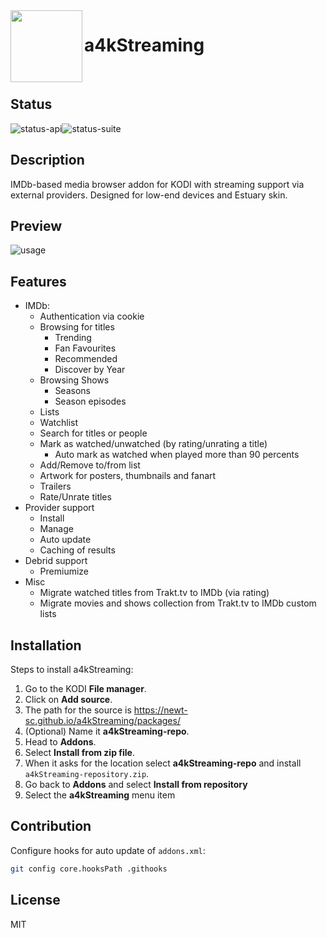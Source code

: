 <img align="left" width="115px" height="115px" src="icon.png">

# a4kStreaming

<br/>

## Status
![status-api](https://github.com/newt-sc/a4kStreaming/workflows/API/badge.svg)![status-suite](https://github.com/newt-sc/a4kStreaming/workflows/Suite/badge.svg)

## Description

IMDb-based media browser addon for KODI with streaming support via external providers.
Designed for low-end devices and Estuary skin.

## Preview
![usage](https://media.giphy.com/media/IdUqHVT9dxgZ5YEObr/source.gif)

## Features
  * IMDb:
    * Authentication via cookie
    * Browsing for titles
      * Trending
      * Fan Favourites
      * Recommended
      * Discover by Year
    * Browsing Shows
      * Seasons
      * Season episodes
    * Lists
    * Watchlist
    * Search for titles or people
    * Mark as watched/unwatched (by rating/unrating a title)
      * Auto mark as watched when played more than 90 percents
    * Add/Remove to/from list
    * Artwork for posters, thumbnails and fanart
    * Trailers
    * Rate/Unrate titles
  * Provider support
    * Install
    * Manage
    * Auto update
    * Caching of results
  * Debrid support
    * Premiumize
  * Misc
    * Migrate watched titles from Trakt.tv to IMDb (via rating)
    * Migrate movies and shows collection from Trakt.tv to IMDb custom lists

## Installation

Steps to install a4kStreaming:
1. Go to the KODI **File manager**.
2. Click on **Add source**.
3. The path for the source is https://newt-sc.github.io/a4kStreaming/packages/
4. (Optional) Name it **a4kStreaming-repo**.
5. Head to **Addons**.
6. Select **Install from zip file**.
7. When it asks for the location select **a4kStreaming-repo** and install `a4kStreaming-repository.zip`.
8. Go back to **Addons** and select **Install from repository**
9. Select the **a4kStreaming** menu item

## Contribution

Configure hooks for auto update of `addons.xml`:
```sh
git config core.hooksPath .githooks
```
## License

MIT
